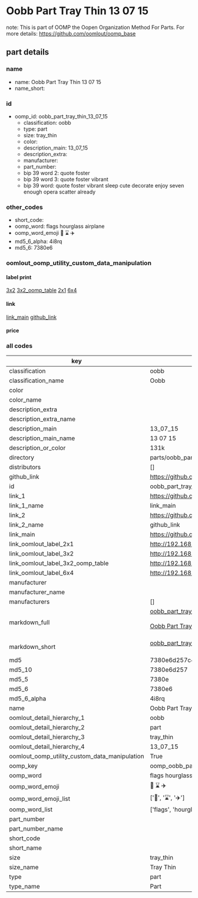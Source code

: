 # Oobb Part Tray Thin 13 07 15  

note: This is part of OOMP the Oopen Organization Method For Parts. For more details: https://github.com/oomlout/oomp_base

##  part details





### name
* name: Oobb Part Tray Thin 13 07 15
* name_short: 
### id
* oomp_id: oobb_part_tray_thin_13_07_15
  * classification: oobb
  * type: part
  * size: tray_thin
  * color: 
  * description_main: 13_07_15
  * description_extra: 
  * manufacturer: 
  * part_number: 
  * bip 39 word 2: quote foster
  * bip 39 word 3: quote foster vibrant
  * bip 39 word: quote foster vibrant sleep cute decorate enjoy seven enough opera scatter already

### other_codes
* short_code: 
* oomp_word: flags hourglass airplane
* oomp_word_emoji :flags: :hourglass: :airplane:
* md5_6_alpha: 4i8rq
* md5_6: 7380e6






### oomlout_oomp_utility_custom_data_manipulation
#### label print
[3x2](http://192.168.1.245:1112/?label=oomp%204i8rq)
[3x2_oomp_table](http://192.168.1.107:1112/?label=oomp%204i8rq)
[2x1](http://192.168.1.242:1112/?label=oomp%204i8rq)
[6x4](http://192.168.1.55:1112/?label=oomp%204i8rq)    

#### link

[link_main](https://github.com/oomlout/oomlout_oomp_current_version_messy/tree/main/parts/oobb_part_tray_thin_13_07_15) [github_link](https://github.com/oomlout/oomlout_oomp_part_src/tree/main/parts/oobb_part_tray_thin_13_07_15)                             

#### price







### all codes 
| key | value |  
| --- | --- |  
| classification | oobb |  
| classification_name | Oobb |  
| color |  |  
| color_name |  |  
| description_extra |  |  
| description_extra_name |  |  
| description_main | 13_07_15 |  
| description_main_name | 13 07 15 |  
| description_or_color | 131k |  
| directory | parts/oobb_part_tray_thin_13_07_15 |  
| distributors | [] |  
| github_link | https://github.com/oomlout/oomlout_oomp_part_src/tree/main/parts/oobb_part_tray_thin_13_07_15 |  
| id | oobb_part_tray_thin_13_07_15 |  
| link_1 | https://github.com/oomlout/oomlout_oomp_current_version_messy/tree/main/parts/oobb_part_tray_thin_13_07_15 |  
| link_1_name | link_main |  
| link_2 | https://github.com/oomlout/oomlout_oomp_part_src/tree/main/parts/oobb_part_tray_thin_13_07_15 |  
| link_2_name | github_link |  
| link_main | https://github.com/oomlout/oomlout_oomp_current_version_messy/tree/main/parts/oobb_part_tray_thin_13_07_15 |  
| link_oomlout_label_2x1 | http://192.168.1.242:1112/?label=oomp%204i8rq |  
| link_oomlout_label_3x2 | http://192.168.1.245:1112/?label=oomp%204i8rq |  
| link_oomlout_label_3x2_oomp_table | http://192.168.1.107:1112/?label=oomp%204i8rq |  
| link_oomlout_label_6x4 | http://192.168.1.55:1112/?label=oomp%204i8rq |  
| manufacturer |  |  
| manufacturer_name |  |  
| manufacturers | [] |  
| markdown_full | [oobb_part_tray_thin_13_07_15](https://github.com/oomlout/oomlout_oomp_current_version_messy/tree/main/parts/oobb_part_tray_thin_13_07_15)<br>[](https://github.com/oomlout/oomlout_oomp_current_version_messy/tree/main/parts/oobb_part_tray_thin_13_07_15)<br>[Oobb Part Tray Thin 13 07 15](https://github.com/oomlout/oomlout_oomp_current_version_messy/tree/main/parts/oobb_part_tray_thin_13_07_15)<br><br> |  
| markdown_short | [oobb_part_tray_thin_13_07_15](https://github.com/oomlout/oomlout_oomp_current_version_messy/tree/main/parts/oobb_part_tray_thin_13_07_15)<br><br> |  
| md5 | 7380e6d257c4a954e41b5cb3e6d70580 |  
| md5_10 | 7380e6d257 |  
| md5_5 | 7380e |  
| md5_6 | 7380e6 |  
| md5_6_alpha | 4i8rq |  
| name | Oobb Part Tray Thin 13 07 15 |  
| oomlout_detail_hierarchy_1 | oobb |  
| oomlout_detail_hierarchy_2 | part |  
| oomlout_detail_hierarchy_3 | tray_thin |  
| oomlout_detail_hierarchy_4 | 13_07_15 |  
| oomlout_oomp_utility_custom_data_manipulation | True |  
| oomp_key | oomp_oobb_part_tray_thin_13_07_15 |  
| oomp_word | flags hourglass airplane |  
| oomp_word_emoji | :flags: :hourglass: :airplane: |  
| oomp_word_emoji_list | [':flags:', ':hourglass:', ':airplane:'] |  
| oomp_word_list | ['flags', 'hourglass', 'airplane'] |  
| part_number |  |  
| part_number_name |  |  
| short_code |  |  
| short_name |  |  
| size | tray_thin |  
| size_name | Tray Thin |  
| type | part |  
| type_name | Part |  
